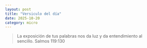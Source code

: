 ```yaml
---
layout: post
title: "Versiculo del día"
date: 2025-10-20
category: micro
---
```


>La exposición de tus palabras nos da luz y da entendimiento al sencillo. Salmos 119:130
